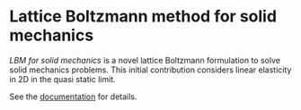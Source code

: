 # Lattice Boltzmann method for solid mechanics

_LBM for solid mechanics_ is a novel lattice Boltzmann formulation to solve solid mechanics problems. This initial contribution considers linear elasticity in 2D in the quasi static limit.

See the [documentation](https://oboolakee.github.io/mkDocsTest/) for details.
